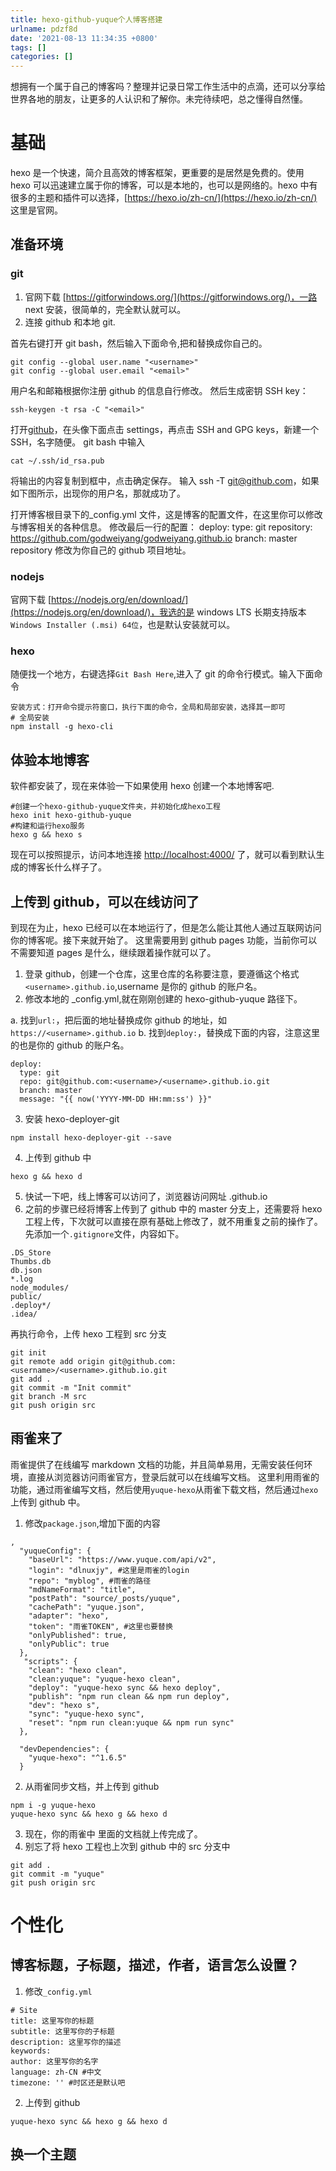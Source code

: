 ```yaml
---
title: hexo-github-yuque个人博客搭建
urlname: pdzf8d
date: '2021-08-13 11:34:35 +0800'
tags: []
categories: []
---
```


想拥有一个属于自己的博客吗？整理并记录日常工作生活中的点滴，还可以分享给世界各地的朋友，让更多的人认识和了解你。未完待续吧，总之懂得自然懂。

# 基础

hexo 是一个快速，简介且高效的博客框架，更重要的是居然是免费的。使用 hexo 可以迅速建立属于你的博客，可以是本地的，也可以是网络的。hexo 中有很多的主题和插件可以选择，[https://hexo.io/zh-cn/](https://hexo.io/zh-cn/) 这里是官网。

## 准备环境

### git

1. 官网下载 [https://gitforwindows.org/](https://gitforwindows.org/)，一路 next 安装，很简单的，完全默认就可以。
1. 连接 github 和本地 git.

首先右键打开 git bash，然后输入下面命令,把<username>和<email>替换成你自己的。

```shell
git config --global user.name "<username>"
git config --global user.email "<email>"
```

用户名和邮箱根据你注册 github 的信息自行修改。
然后生成密钥 SSH key：

```shell
ssh-keygen -t rsa -C "<email>"
```

打开[github](https://link.zhihu.com/?target=http%3A//github.com/)，在头像下面点击 settings，再点击 SSH and GPG keys，新建一个 SSH，名字随便。
git bash 中输入

```shell
cat ~/.ssh/id_rsa.pub
```

将输出的内容复制到框中，点击确定保存。
输入 ssh -T git@github.com，如果如下图所示，出现你的用户名，那就成功了。

打开博客根目录下的\_config.yml 文件，这是博客的配置文件，在这里你可以修改与博客相关的各种信息。
修改最后一行的配置：
deploy: type: git repository: https://github.com/godweiyang/godweiyang.github.io branch: master
repository 修改为你自己的 github 项目地址。

### nodejs

官网下载 [https://nodejs.org/en/download/](https://nodejs.org/en/download/)，我选的是 windows LTS 长期支持版本 `Windows Installer (.msi) 64位`，也是默认安装就可以。

### hexo

随便找一个地方，右键选择`Git Bash Here`,进入了 git 的命令行模式。输入下面命令

```shell
安装方式：打开命令提示符窗口，执行下面的命令，全局和局部安装，选择其一即可
# 全局安装
npm install -g hexo-cli
```

## 体验本地博客

软件都安装了，现在来体验一下如果使用 hexo 创建一个本地博客吧.

```shell
#创建一个hexo-github-yuque文件夹，并初始化成hexo工程
hexo init hexo-github-yuque
#构建和运行hexo服务
hexo g && hexo s
```

现在可以按照提示，访问本地连接 [http://localhost:4000/](http://localhost:4000/) 了，就可以看到默认生成的博客长什么样子了。

## 上传到 github，可以在线访问了

到现在为止，hexo 已经可以在本地运行了，但是怎么能让其他人通过互联网访问你的博客呢。接下来就开始了。
这里需要用到 github pages 功能，当前你可以不需要知道 pages 是什么，继续跟着操作就可以了。

1. 登录 github，创建一个仓库，这里仓库的名称要注意，要遵循这个格式`<username>.github.io`,username 是你的 github 的账户名。
1. 修改本地的 \_config.yml,就在刚刚创建的 hexo-github-yuque 路径下。

a. 找到`url:`，把后面的地址替换成你 github 的地址，如 `https://<username>.github.io`
b. 找到`deploy:`，替换成下面的内容，注意这里的<username>也是你的 github 的账户名。

```shell
deploy:
  type: git
  repo: git@github.com:<username>/<username>.github.io.git
  branch: master
  message: "{{ now('YYYY-MM-DD HH:mm:ss') }}"
```

3. 安装 hexo-deployer-git

```shell
npm install hexo-deployer-git --save
```

4. 上传到 github 中

```shell
hexo g && hexo d
```

5. 快试一下吧，线上博客可以访问了，浏览器访问网址 <username>.github.io
6. 之前的步骤已经将博客上传到了 github 中的 master 分支上，还需要将 hexo 工程上传，下次就可以直接在原有基础上修改了，就不用重复之前的操作了。先添加一个`.gitignore`文件，内容如下。

```shell
.DS_Store
Thumbs.db
db.json
*.log
node_modules/
public/
.deploy*/
.idea/
```

再执行命令，上传 hexo 工程到 src 分支

```shell
git init
git remote add origin git@github.com:<username>/<username>.github.io.git
git add .
git commit -m "Init commit"
git branch -M src
git push origin src
```

## 雨雀来了

雨雀提供了在线编写 markdown 文档的功能，并且简单易用，无需安装任何环境，直接从浏览器访问雨雀官方，登录后就可以在线编写文档。
这里利用雨雀的功能，通过雨雀编写文档，然后使用`yuque-hexo`从雨雀下载文档，然后通过`hexo`上传到 github 中。

1. 修改`package.json`,增加下面的内容

```shell
,
  "yuqueConfig": {
    "baseUrl": "https://www.yuque.com/api/v2",
    "login": "dlnuxjy", #这里是雨雀的login
    "repo": "myblog", #雨雀的路径
    "mdNameFormat": "title",
    "postPath": "source/_posts/yuque",
    "cachePath": "yuque.json",
    "adapter": "hexo",
    "token": "雨雀TOKEN", #这里也要替换
    "onlyPublished": true,
    "onlyPublic": true
  },
   "scripts": {
    "clean": "hexo clean",
    "clean:yuque": "yuque-hexo clean",
    "deploy": "yuque-hexo sync && hexo deploy",
    "publish": "npm run clean && npm run deploy",
    "dev": "hexo s",
    "sync": "yuque-hexo sync",
    "reset": "npm run clean:yuque && npm run sync"
  },

  "devDependencies": {
    "yuque-hexo": "^1.6.5"
  }
```

2. 从雨雀同步文档，并上传到 github

```shell
npm i -g yuque-hexo
yuque-hexo sync && hexo g && hexo d
```

3. 现在，你的雨雀中 <myblog>里面的文档就上传完成了。
4. 别忘了将 hexo 工程也上次到 github 中的 src 分支中

```shell
git add .
git commit -m "yuque"
git push origin src
```

# 个性化

## 博客标题，子标题，描述，作者，语言怎么设置？

1. 修改`_config.yml`

```shell
# Site
title: 这里写你的标题
subtitle: 这里写你的子标题
description: 这里写你的描述
keywords:
author: 这里写你的名字
language: zh-CN #中文
timezone: '' #时区还是默认吧
```

2. 上传到 github

```shell
yuque-hexo sync && hexo g && hexo d
```

## 换一个主题

